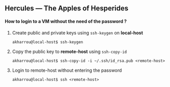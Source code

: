 ## Hercules — The Apples of Hesperides

#### How to login to a VM without the need of the password ?


1.  Create public and private keys using `ssh-keygen` on **local-host**

	```
	akharrou@local-host$ ssh-keygen
	```


2.  Copy the public key to **remote-host** using `ssh-copy-id`

	```
	akharrou@local-host$ ssh-copy-id -i ~/.ssh/id_rsa.pub <remote-host>
	```

3.  Login to remote-host without entering the password

	```
	akharrou@local-host$ ssh <remote-host>
	```
